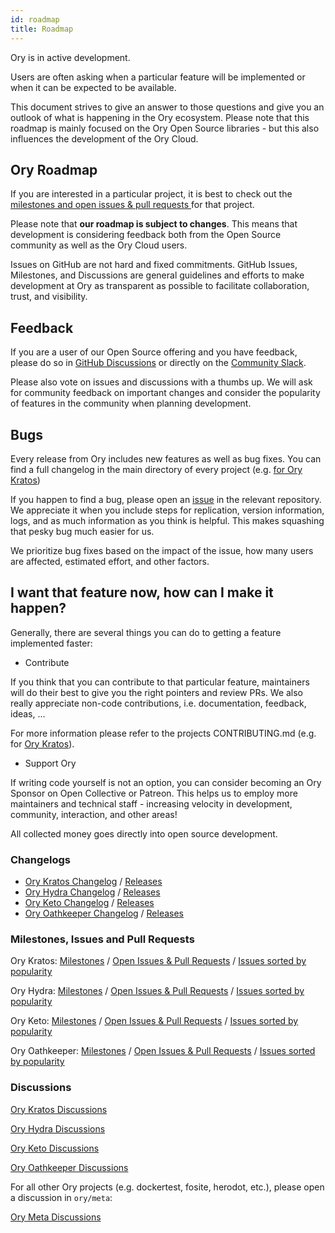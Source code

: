 ```yaml
---
id: roadmap
title: Roadmap
---
```


Ory is in active development. 

Users are often asking when a particular feature will be implemented or when it can be expected to be available. 

This document strives to give an answer to those questions and give you an outlook of what is happening in the Ory ecosystem.
Please note that this roadmap is mainly focused on the Ory Open Source libraries - but this also influences the development of the Ory Cloud.

## Ory Roadmap

If you are interested in a particular project, it is best to check out the [milestones and open issues & pull requests ](#Ory-GitHub-Milestones-Issues-and-Pull-Requests) for that project.

Please note that **our roadmap is subject to changes**. 
This means that development is considering feedback both from the Open Source community as well as the Ory Cloud users.  

Issues on GitHub are not hard and fixed commitments. GitHub Issues, Milestones, and Discussions are general guidelines and efforts to make development at Ory as transparent as possible to facilitate collaboration, trust, and visibility. 

## Feedback

If you are a user of our Open Source offering and you have feedback, please do so in [GitHub Discussions](#Ory-GitHub-Discussions) or directly on the [Community Slack](https://slack.ory.sh/).

Please also vote on issues and discussions with a thumbs up. We will ask for community feedback on important changes and consider the popularity of features in the community when planning development.

## Bugs

Every release from Ory includes new features as well as bug fixes. 
You can find a full changelog in the main directory of every project (e.g. [ for Ory Kratos](https://github.com/ory/kratos/blob/master/CHANGELOG.md))

If you happen to find a bug, please open an [issue](#Ory-GitHub-Milestones-Issues-and-Pull-Requests) in the relevant repository. We appreciate it when you include steps for replication, version information, logs, and as much information as you think is helpful. This makes squashing that pesky bug much easier for us.

We prioritize bug fixes based on the impact of the issue, how many users are affected, estimated effort, and other factors.

## I want that feature now, how can I make it happen?

Generally, there are several things you can do to getting a feature implemented faster:

- Contribute

If you think that you can contribute to that particular feature, maintainers will do their best to give you the right pointers and review PRs. We also really appreciate non-code contributions, i.e. documentation, feedback, ideas, ... 

For more information please refer to the projects CONTRIBUTING.md (e.g. for [Ory Kratos](https://github.com/ory/kratos/blob/master/CONTRIBUTING.md)).

- Support Ory

If writing code yourself is not an option, you can consider becoming an Ory Sponsor on Open Collective or Patreon. 
This helps us to employ more maintainers and technical staff - increasing velocity in development, community, interaction, and other areas! 

All collected money goes directly into open source development.

### Changelogs

- [Ory Kratos Changelog](https://github.com/ory/kratos/blob/master/CHANGELOG.md) / [Releases](https://github.com/ory/kratos/releases)
- [Ory Hydra Changelog](https://github.com/ory/hydra/blob/master/CHANGELOG.md) / [Releases](https://github.com/ory/hydra/releases)
- [Ory Keto Changelog](https://github.com/ory/keto/blob/master/CHANGELOG.md) / [Releases](https://github.com/ory/keto/releases)
- [Ory Oathkeeper Changelog](https://github.com/ory/oathkeeper/blob/master/CHANGELOG.md) / [Releases](https://github.com/ory/oathkeeper/releases)

### Milestones, Issues and Pull Requests

Ory Kratos: [Milestones](https://github.com/Ory/kratos/milestones) / [Open Issues & Pull Requests](https://github.com/ory/kratos/issues?q=is%3Aopen+sort%3Aupdated-desc+sort%3Areactions-%2B1-desc) / [Issues sorted by popularity](https://github.com/ory/kratos/issues?q=is%3Aissue+is%3Aopen+sort%3Areactions-%2B1-desc)

Ory Hydra: [Milestones](https://github.com/Ory/hydra/milestones) / [Open Issues & Pull Requests](https://github.com/ory/hydra/issues?q=is%3Aopen+sort%3Aupdated-desc+sort%3Areactions-%2B1-desc) / [Issues sorted by popularity](https://github.com/ory/hydra/issues?q=is%3Aissue+is%3Aopen+sort%3Areactions-%2B1-desc)

Ory Keto: [Milestones](https://github.com/ory/keto/milestones) / [Open Issues & Pull Requests](https://github.com/ory/keto/issues?q=is%3Aopen+sort%3Aupdated-desc+sort%3Areactions-%2B1-desc) / [Issues sorted by popularity](https://github.com/ory/keto/issues?q=is%3Aissue+is%3Aopen+sort%3Areactions-%2B1-desc)

Ory Oathkeeper: [Milestones](https://github.com/ory/oathkeeper/milestones) / [Open Issues & Pull Requests](https://github.com/ory/oathkeeper/issues?q=is%3Aopen+sort%3Aupdated-desc+sort%3Areactions-%2B1-desc) / [Issues sorted by popularity](https://github.com/ory/oathkeeper/issues?q=is%3Aissue+is%3Aopen+sort%3Areactions-%2B1-desc)

### Discussions

[Ory Kratos Discussions](https://github.com/ory/kratos/discussions)

[Ory Hydra Discussions](https://github.com/ory/hydra/discussions)

[Ory Keto Discussions](https://github.com/ory/keto/discussions)

[Ory Oathkeeper Discussions](https://github.com/ory/oathkeeper/discussions)

For all other Ory projects (e.g. dockertest, fosite, herodot, etc.), please open a discussion in `ory/meta`:

[Ory Meta Discussions](https://github.com/ory/meta/discussions)

